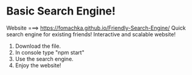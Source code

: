 # Basic Search Engine! 
Website ===> https://fomachka.github.io/Friendly-Search-Engine/
Quick search engine for existing friends!
Interactive and scalable website!
1. Download the file.
2. In console type "npm start"
3. Use the search engine.
4. Enjoy the website!
